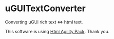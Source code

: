 # uGUITextConverter
Converting uGUI rich text &lt;=> html text.

This software is using [Html Agility Pack](https://htmlagilitypack.codeplex.com/license). Thank you.
